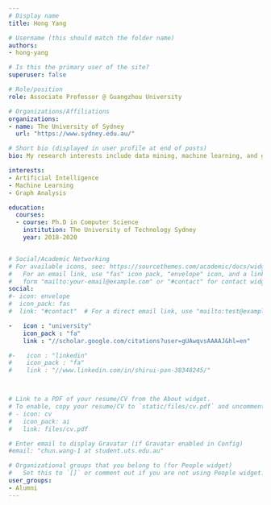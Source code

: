 ```yaml
---
# Display name
title: Hong Yang

# Username (this should match the folder name)
authors:
- hong-yang

# Is this the primary user of the site?
superuser: false

# Role/position
role: Associate Professor @ Guangzhou University

# Organizations/Affiliations
organizations:
- name: The University of Sydney
  url: "https://www.sydney.edu.au/"

# Short bio (displayed in user profile at end of posts)
bio: My research interests include data mining, machine learning, and graph analysis.

interests:
- Artificial Intelligence
- Machine Learning
- Graph Analysis

education:
  courses:
  - course: Ph.D in Computer Science
    institution: The University of Technology Sydney
    year: 2018-2020


# Social/Academic Networking
# For available icons, see: https://sourcethemes.com/academic/docs/widgets/#icons
#   For an email link, use "fas" icon pack, "envelope" icon, and a link in the
#   form "mailto:your-email@example.com" or "#contact" for contact widget.
social:
#- icon: envelope
#  icon_pack: fas
#  link: "#contact"  # For a direct email link, use "mailto:test@example.org".

-   icon : "university"
    icon_pack : "fa"
    link : "//scholar.google.com/citations?user=gUAwqvsAAAAJ&hl=en"

#-   icon : "linkedin"
#    icon_pack : "fa"
#    link : "//www.linkedin.com/in/shirui-pan-38348245/"



# Link to a PDF of your resume/CV from the About widget.
# To enable, copy your resume/CV to `static/files/cv.pdf` and uncomment the lines below.  
# - icon: cv
#   icon_pack: ai
#   link: files/cv.pdf

# Enter email to display Gravatar (if Gravatar enabled in Config)
#email: "chun.wang-1 at student.uts.edu.au"

# Organizational groups that you belong to (for People widget)
#   Set this to `[]` or comment out if you are not using People widget.  
user_groups:
- Alumni
---
```

